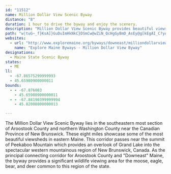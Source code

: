 ```yaml
---
id: "11512"
name: Million Dollar View Scenic Byway
distance: "8"
duration: 1 hour to drive the byway and enjoy the scenery.
description: "Million Dollar View Scenic Byway provides beautiful views of Peekaboo Mountain and the Grand Lake. This densely populated wildlife area guarantees an up-close view of moose, deer, eagles, and more."
path: "w|tuG~_f}KsA]}GuDuImHkNkC}DSmCw@wZiN_QcHgGyBmD_AsEy@g[kEgAI_C?yALsAXyCjAe\\jR_VbOwg@nXmDfC_DfDyAhAsCtAmC~@mNxCeBR}g@~AmXdC{XfEqu@tNi_@bG}Hv@aFPcHEuGWgn@iG{N_Ci]yI_u@eUcKyBe]gFgFqAcDkAmI{Dy@w@e_@kWcN{IaPcLyAmAgWgPuMqCcK{@oHmAaG_BwHwCwFcCiDqBiE{Cmc@o_@mDyBsGcC}F}AwGgAmF[aFLmFj@iCf@gKdDcIrC"
websites:
  - url: "http://www.exploremaine.org/byways/downeast/milliondollarview.shtml"
    name: "Explore Maine Byways - Million Dollar View Byway"
designations:
  - Maine State Scenic Byway
states:
  - ME
ll:
  - -67.86575299999993
  - 45.65980900000011
bounds:
  - - -67.876083
    - 45.65980900000011
  - - -67.84190399999994
    - 45.82008000000013

---
```


The Million Dollar View Scenic Byway lies in the southeastern most section of Aroostook County and northern Washington County near the Canadian Province of New Brunswick. These eight miles showcase some of the most beautiful viewsheds in eastern Maine. This corridor passes near the summit of Peekaboo Mountain which provides an overlook of Grand Lake into the spectacular western mountainous region of New Brunswick, Canada. As the principal connecting corridor for Aroostook County and "Downeast" Maine, the byway provides a significant wildlife viewing area for the moose, eagle, bear, and deer common to this region of the state.
